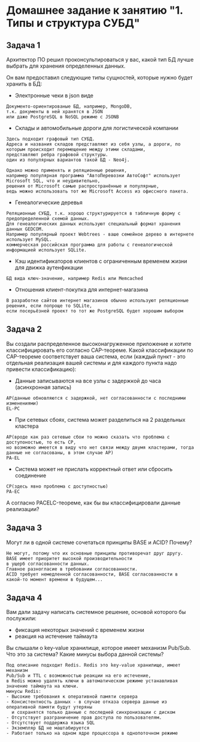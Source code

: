 # Домашнее задание к занятию "1. Типы и структура СУБД"

## Задача 1

Архитектор ПО решил проконсультироваться у вас, какой тип БД 
лучше выбрать для хранения определенных данных.

Он вам предоставил следующие типы сущностей, которые нужно будет хранить в БД:

- Электронные чеки в json виде

```
Документо-ориентированые БД, например, MongoDB, 
т.к. документы в ней хранятся в JSON 
или даже PostgreSQL в NoSQL режиме с JSONB

```

- Склады и автомобильные дороги для логистической компании
```
Здесь подходит графовый тип СУБД.
Адреса и названия складов представляют из себя узлы, а дороги, по которым происходит перемещение между этими складами,
представляют ребра графовой структуры.
один из популярных вариантов такой БД - Neo4j. 

Однако можно применять и реляционные решения,
например популярная программа "АвтоПеревозки АвтоСофт" использует Microsoft SQL, что и неудивительно, 
решения от Microsoft самые распространённые и популярные,
ведь можно использовать тот же Microsoft Access из офиссного пакета.
```
- Генеалогические деревья

```
Реляционные СУБД, т.к. хорошо структурируется в табличную форму с предопределенной схемой данных.
Для генеалогических данных используют специальный формат хранения данных GEDCOM.
Например популярный проект Webtrees - ваше семейное дерево в интернете использует MySQL. 
коммерческая российская программа для работы с генеалогической информацией использует SQLite.
```
- Кэш идентификаторов клиентов с ограниченным временем жизни для движка аутенфикации
```
БД вида ключ-значение, например Redis или Memcached
```

- Отношения клиент-покупка для интернет-магазина

```
В разработке сайтов интернет магазинов обычно используют реляционные решения, если попроще то SQLite,
если посерьёзней проект то тот же PostgreSQL будет хорошим выбором
```


## Задача 2

Вы создали распределенное высоконагруженное приложение и хотите классифицировать его согласно 
CAP-теореме. Какой классификации по CAP-теореме соответствует ваша система, если 
(каждый пункт - это отдельная реализация вашей системы и для каждого пункта надо привести классификацию):

- Данные записываются на все узлы с задержкой до часа (асинхронная запись)
```
AP(данные обновляются с задержкой, нет согласованности с последними изменениями)
EL-PC
```

- При сетевых сбоях, система может разделиться на 2 раздельных кластера
```
AP(вроде как раз сетевые сбои то можно сказать что проблема с доступоностью, то есть CP,
но возможно имеется в виду что нет связи между двумя кластерами, тогда данные не согласованы, в этом случае AP)
PA-EL
```

- Система может не прислать корректный ответ или сбросить соединение

```
CP(здесь явно проблема с доступностью)
PA-EC
```

А согласно PACELC-теореме, как бы вы классифицировали данные реализации?

## Задача 3

Могут ли в одной системе сочетаться принципы BASE и ACID? Почему?
```
Не могут, потому что их основные принципы противоречат друг другу. BASE имеет приоритет высокой производительности
в ущерб согласованности данных.
Главное разногласие в требовании согласованности.
ACID требует немедленной согласованности, BASE согласованности в какой-то момент времени в будущем...
```

## Задача 4

Вам дали задачу написать системное решение, основой которого бы послужили:

- фиксация некоторых значений с временем жизни
- реакция на истечение таймаута

Вы слышали о key-value хранилище, которое имеет механизм Pub/Sub. 
Что это за система? Какие минусы выбора данной системы?

```
Под описание подходит Redis. Redis это key-value хранилище, имеет механизм
Pub/Sub и TTL с возможностью реакции на его истечение,
в Redis можно удалять ключи в автоматическом режиме устанавливая значение таймаута на ключи.
минусы Redis:
- Высокие требования к оперативной памяти сервера
- Консистентность данных - в случае отказа сервера данные из оперативной памяти будут утеряны
  и сохранятся только данные с последней синхронизации с диском
- Отсутствует разграничение прав доступа по пользователям.
- Отсутствует поддержка языка SQL
- Экземпляр БД не маштабируется
- Работает только на одном ядре процессора в однопоточном режиме
```
